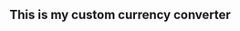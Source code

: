 ## This is my custom currency converter

<!-- [Demo](https://vlatskiy.github.io/MountianProject/public/index.html) -->